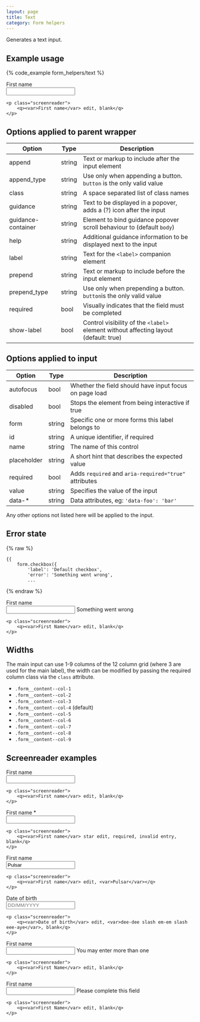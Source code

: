 ```yaml
---
layout: page
title: Text
category: Form helpers
---
```


Generates a text input.

## Example usage

{% code_example form_helpers/text %}

<div class="pulsar-example form">
    <div class="form__group">
        <label for="foo" class="control__label">First name</label>
        <div class="controls">
            <input id="foo" name="inputText" type="text" class="form__control">
        </div>
    </div>

    <p class="screenreader">
        <q><var>First name</var> edit, blank</q>
    </p>
</div>

## Options applied to parent wrapper

Option       | Type   | Description
------------ | ------ | ---------------------------------------------------------
append       | string | Text or markup to include after the input element
append_type  | string | Use only when appending a button. `button` is the only valid value
class        | string | A space separated list of class names
guidance     | string | Text to be displayed in a popover, adds a (?) icon after the input
guidance-container | string | Element to bind guidance popover scroll behaviour to (default `body`)
help         | string | Additional guidance information to be displayed next to the input
label        | string | Text for the `<label>` companion element
prepend      | string | Text or markup to include before the input element
prepend_type | string | Use only when prepending a button. `button`is the only valid value
required     | bool   | Visually indicates that the field must be completed
show-label   | bool   | Control visibility of the `<label>` element without affecting layout (default: true)

## Options applied to input

Option      | Type   | Description
----------- | ------ | ---------------------------------------------------------
autofocus   | bool   | Whether the field should have input focus on page load
disabled    | bool   | Stops the element from being interactive if true
form        | string | Specific one or more forms this label belongs to
id          | string | A unique identifier, if required
name        | string | The name of this control
placeholder | string | A short hint that describes the expected value
required    | bool   | Adds `required` and `aria-required="true"` attributes
value       | string | Specifies the value of the input
data-*      | string | Data attributes, eg: `'data-foo': 'bar'`

Any other options not listed here will be applied to the input.

## Error state

{% raw %}
```twig
{{
    form.checkbox({
        'label': 'Default checkbox',
        'error': 'Something went wrong',
        ...
```
{% endraw %}

<div class="pulsar-example form">
    <div class="form__group has-error">
        <label for="inputTextWithError" class="control__label">First name</label>
        <div class="controls">
            <input id="inputText" name="inputTextWithError" type="text" class="form__control">
            <span class="help-block is-error"><i class="icon-warning-sign"></i> Something went wrong</span>
        </div>
    </div>

    <p class="screenreader">
        <q><var>First Name</var> edit, blank</q>
    </p>
</div>

## Widths

The main input can use 1-9 columns of the 12 column grid (where 3 are used for the main label), the width can be modified by passing the required column class via the `class` attribute.

* `.form__content--col-1`
* `.form__content--col-2`
* `.form__content--col-3`
* `.form__content--col-4` (default)
* `.form__content--col-5`
* `.form__content--col-6`
* `.form__content--col-7`
* `.form__content--col-8`
* `.form__content--col-9`

## Screenreader examples

<div class="pulsar-example form">
    <div class="form__group">
        <label for="inputTextSimple" class="control__label">First name</label>
        <div class="controls">
            <input id="inputTextSimple" name="inputText" type="text" class="form__control">
        </div>
    </div>

    <p class="screenreader">
        <q><var>First name</var> edit, blank</q>
    </p>
</div>

<div class="pulsar-example form">
    <div class="form__group">
        <label for="inputTextRequired" class="control__label">First name <span class="required-indicator" rel="tooltip" data-toggle="tooltips" title="required">*</span></label>
        <div class="controls">
            <input id="inputTextRequired" required aria-required="true" name="inputText" type="text" class="form__control">
        </div>
    </div>

    <p class="screenreader">
        <q><var>First name</var> star edit, required, invalid entry, blank</q>
    </p>
</div>

<div class="pulsar-example form">
    <div class="form__group">
        <label for="inputTextWithValue" class="control__label">First name</label>
        <div class="controls">
            <input id="inputTextWithValue" name="inputText" type="text" class="form__control" value="Pulsar">
        </div>
    </div>

    <p class="screenreader">
        <q><var>First name</var> edit, <var>Pulsar</var></q>
    </p>
</div>

<div class="pulsar-example form">
    <div class="form__group">
        <label for="inputTextWithPlaceholder" class="control__label">Date of birth</label>
        <div class="controls">
            <input id="inputTextWithPlaceholder" name="inputText" type="text" class="form__control" placeholder="DD/MM/YYYY">
        </div>
    </div>

    <p class="screenreader">
        <q><var>Date of birth</var> edit, <var>dee-dee slash em-em slash eee-aye</var>, blank</q>
    </p>
</div>

<div class="pulsar-example form">
    <div class="form__group">
        <label for="inputTextWithHelp" class="control__label">First name</label>
        <div class="controls">
            <input id="inputTextWithHelp" name="inputTextWithHelp" type="text" class="form__control">
            <span class="help-block">You may enter more than one</span>
        </div>
    </div>

    <p class="screenreader">
        <q><var>First Name</var> edit, blank</q>
    </p>
</div>

<div class="pulsar-example form">
    <div class="form__group has-error">
        <label for="inputTextWithError" class="control__label">First name</label>
        <div class="controls">
            <input id="inputTextWithError" type="text" class="form__control">
            <span class="help-block is-error"><i aria-hidden="true" class="icon-warning-sign"></i> Please complete this field</span>
        </div>
    </div>

    <p class="screenreader">
        <q><var>First Name</var> edit, blank</q>
    </p>
</div>
